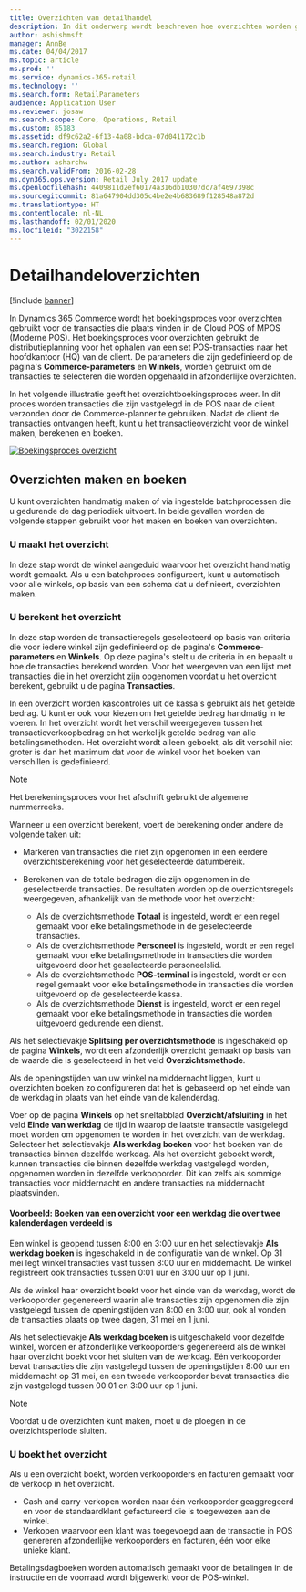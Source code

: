 ```yaml
---
title: Overzichten van detailhandel
description: In dit onderwerp wordt beschreven hoe overzichten worden gemaakt en geboekt.
author: ashishmsft
manager: AnnBe
ms.date: 04/04/2017
ms.topic: article
ms.prod: ''
ms.service: dynamics-365-retail
ms.technology: ''
ms.search.form: RetailParameters
audience: Application User
ms.reviewer: josaw
ms.search.scope: Core, Operations, Retail
ms.custom: 85183
ms.assetid: df9c62a2-6f13-4a08-bdca-07d041172c1b
ms.search.region: Global
ms.search.industry: Retail
ms.author: asharchw
ms.search.validFrom: 2016-02-28
ms.dyn365.ops.version: Retail July 2017 update
ms.openlocfilehash: 4409811d2ef60174a316db10307dc7af4697398c
ms.sourcegitcommit: 81a647904dd305c4be2e4b683689f128548a872d
ms.translationtype: HT
ms.contentlocale: nl-NL
ms.lasthandoff: 02/01/2020
ms.locfileid: "3022158"
---
```

# <a name="retail-statements"></a>Detailhandeloverzichten

[!include [banner](includes/banner.md)]

In Dynamics 365 Commerce wordt het boekingsproces voor overzichten gebruikt voor de transacties die plaats vinden in de Cloud POS of MPOS (Moderne POS). Het boekingsproces voor overzichten gebruikt de distributieplanning voor het ophalen van een set POS-transacties naar het hoofdkantoor (HQ) van de client. De parameters die zijn gedefinieerd op de pagina's **Commerce-parameters** en **Winkels**, worden gebruikt om de transacties te selecteren die worden opgehaald in afzonderlijke overzichten.

In het volgende illustratie geeft het overzichtboekingsproces weer. In dit proces worden transacties die zijn vastgelegd in de POS naar de client verzonden door de Commerce-planner te gebruiken. Nadat de client de transacties ontvangen heeft, kunt u het transactieoverzicht voor de winkel maken, berekenen en boeken.

[![Boekingsproces overzicht](./media/retail-statements.png)](./media/retail-statements.png)

## <a name="creating-and-posting-statements"></a>Overzichten maken en boeken

U kunt overzichten handmatig maken of via ingestelde batchprocessen die u gedurende de dag periodiek uitvoert. In beide gevallen worden de volgende stappen gebruikt voor het maken en boeken van overzichten.

### <a name="create-the-statement"></a>U maakt het overzicht

In deze stap wordt de winkel aangeduid waarvoor het overzicht handmatig wordt gemaakt. Als u een batchproces configureert, kunt u automatisch voor alle winkels, op basis van een schema dat u definieert, overzichten maken.

### <a name="calculate-the-statement"></a>U berekent het overzicht

In deze stap worden de transactieregels geselecteerd op basis van criteria die voor iedere winkel zijn gedefinieerd op de pagina's **Commerce-parameters** en **Winkels**. Op deze pagina's stelt u de criteria in en bepaalt u hoe de transacties berekend worden. Voor het weergeven van een lijst met transacties die in het overzicht zijn opgenomen voordat u het overzicht berekent, gebruikt u de pagina **Transacties**.

In een overzicht worden kascontroles uit de kassa's gebruikt als het getelde bedrag. U kunt er ook voor kiezen om het getelde bedrag handmatig in te voeren. In het overzicht wordt het verschil weergegeven tussen het transactieverkoopbedrag en het werkelijk getelde bedrag van alle betalingsmethoden. Het overzicht wordt alleen geboekt, als dit verschil niet groter is dan het maximum dat voor de winkel voor het boeken van verschillen is gedefinieerd.

> [!NOTE]
> Het berekeningsproces voor het afschrift gebruikt de algemene nummerreeks.

Wanneer u een overzicht berekent, voert de berekening onder andere de volgende taken uit:

- Markeren van transacties die niet zijn opgenomen in een eerdere overzichtsberekening voor het geselecteerde datumbereik.
- Berekenen van de totale bedragen die zijn opgenomen in de geselecteerde transacties. De resultaten worden op de overzichtsregels weergegeven, afhankelijk van de methode voor het overzicht:

    - Als de overzichtsmethode **Totaal** is ingesteld, wordt er een regel gemaakt voor elke betalingsmethode in de geselecteerde transacties.
    - Als de overzichtsmethode **Personeel** is ingesteld, wordt er een regel gemaakt voor elke betalingsmethode in transacties die worden uitgevoerd door het geselecteerde personeelslid.
    - Als de overzichtsmethode **POS-terminal** is ingesteld, wordt er een regel gemaakt voor elke betalingsmethode in transacties die worden uitgevoerd op de geselecteerde kassa.
    - Als de overzichtsmethode **Dienst** is ingesteld, wordt er een regel gemaakt voor elke betalingsmethode in transacties die worden uitgevoerd gedurende een dienst.

Als het selectievakje **Splitsing per overzichtsmethode** is ingeschakeld op de pagina **Winkels**, wordt een afzonderlijk overzicht gemaakt op basis van de waarde die is geselecteerd in het veld **Overzichtsmethode**.

Als de openingstijden van uw winkel na middernacht liggen, kunt u overzichten boeken zo configureren dat het is gebaseerd op het einde van de werkdag in plaats van het einde van de kalenderdag.

Voer op de pagina **Winkels** op het sneltabblad **Overzicht/afsluiting** in het veld **Einde van werkdag** de tijd in waarop de laatste transactie vastgelegd moet worden om opgenomen te worden in het overzicht van de werkdag. Selecteer het selectievakje **Als werkdag boeken** voor het boeken van de transacties binnen dezelfde werkdag. Als het overzicht geboekt wordt, kunnen transacties die binnen dezelfde werkdag vastgelegd worden, opgenomen worden in dezelfde verkooporder. Dit kan zelfs als sommige transacties voor middernacht en andere transacties na middernacht plaatsvinden.

#### <a name="example-post-a-statement-for-a-business-day-that-extends-over-two-calendar-days"></a>Voorbeeld: Boeken van een overzicht voor een werkdag die over twee kalenderdagen verdeeld is

Een winkel is geopend tussen 8:00 en 3:00 uur en het selectievakje **Als werkdag boeken** is ingeschakeld in de configuratie van de winkel. Op 31 mei legt winkel transacties vast tussen 8:00 uur en middernacht. De winkel registreert ook transacties tussen 0:01 uur en 3:00 uur op 1 juni.

Als de winkel haar overzicht boekt voor het einde van de werkdag, wordt de verkooporder gegenereerd waarin alle transacties zijn opgenomen die zijn vastgelegd tussen de openingstijden van 8:00 en 3:00 uur, ook al vonden de transacties plaats op twee dagen, 31 mei en 1 juni.

Als het selectievakje **Als werkdag boeken** is uitgeschakeld voor dezelfde winkel, worden er afzonderlijke verkooporders gegenereerd als de winkel haar overzicht boekt voor het sluiten van de werkdag. Eén verkooporder bevat transacties die zijn vastgelegd tussen de openingstijden 8:00 uur en middernacht op 31 mei, en een tweede verkooporder bevat transacties die zijn vastgelegd tussen 00:01 en 3:00 uur op 1 juni.

> [!NOTE]
> Voordat u de overzichten kunt maken, moet u de ploegen in de overzichtsperiode sluiten.

### <a name="post-the-statement"></a>U boekt het overzicht

Als u een overzicht boekt, worden verkooporders en facturen gemaakt voor de verkoop in het overzicht.

- Cash and carry-verkopen worden naar één verkooporder geaggregeerd en voor de standaardklant gefactureerd die is toegewezen aan de winkel.
- Verkopen waarvoor een klant was toegevoegd aan de transactie in POS genereren afzonderlijke verkooporders en facturen, één voor elke unieke klant.

Betalingsdagboeken worden automatisch gemaakt voor de betalingen in de instructie en de voorraad wordt bijgewerkt voor de POS-winkel.
